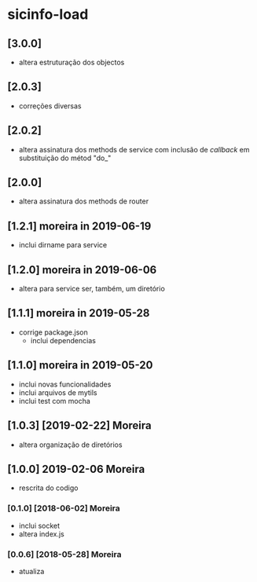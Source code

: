 # sicinfo-load

## [3.0.0]
- altera estruturação dos objectos

## [2.0.3]
- correções diversas

## [2.0.2]
- altera assinatura dos methods de service com inclusão de *callback*
  em substituição do métod "do_"

## [2.0.0]
- altera assinatura dos methods de router

## [1.2.1] moreira in 2019-06-19
- inclui dirname para service

## [1.2.0] moreira in 2019-06-06
- altera para service ser, também, um diretório

## [1.1.1] moreira in 2019-05-28
- corrige package.json
  - inclui dependencias

## [1.1.0] moreira in 2019-05-20
- inclui novas funcionalidades
- inclui arquivos de mytils
- inclui test com mocha

## [1.0.3] [2019-02-22] Moreira
- altera organização de diretórios

## [1.0.0] 2019-02-06 Moreira
- rescrita do codigo

### [0.1.0] [2018-06-02] Moreira
- inclui socket
- altera index.js

### [0.0.6] [2018-05-28] Moreira
- atualiza
